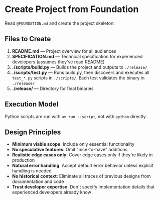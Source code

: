 # Create Project from Foundation

Read `@FOUNDATION.md` and create the project skeleton:

## Files to Create

1. **README.md** — Project overview for all audiences
2. **SPECIFICATION.md** — Technical specification for experienced developers (assumes they've read README)
3. **./scripts/build.py** — Builds the project and outputs to `./release/`
4. **./scripts/test.py** — Runs build.py, then discovers and executes all `test_*.py` scripts in `./scripts/`. Each test validates the binary in `./release/`
5. **./release/** — Directory for final binaries

## Execution Model

Python scripts are run with `uv run --script`, not with `python` directly.

## Design Principles

- **Minimum viable scope**: Include only essential functionality
- **No speculative features**: Omit "nice-to-have" additions
- **Realistic edge cases only**: Cover edge cases only if they're likely in production
- **Natural error handling**: Accept default error behavior unless explicit handling is needed
- **No historical context**: Eliminate all traces of previous designs from documentation and code
- **Trust developer expertise**: Don't specify implementation details that experienced developers already know